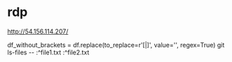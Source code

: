 # rdp


http://54.156.114.207/

df_without_brackets = df.replace(to_replace=r'\[|\]', value='', regex=True)
git ls-files -- :^file1.txt :^file2.txt
